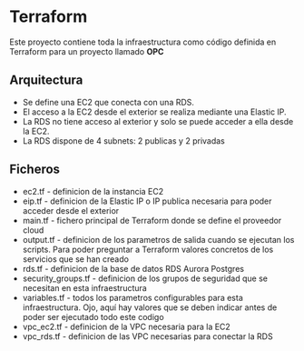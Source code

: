 # Terraform

Este proyecto contiene toda la infraestructura como código definida en Terraform para un proyecto llamado **OPC**

## Arquitectura

- Se define una EC2 que conecta con una RDS. 
- El acceso a la EC2 desde el exterior se realiza mediante una Elastic IP. 
- La RDS no tiene acceso al exterior y solo se puede acceder a ella desde la EC2.
- La RDS dispone de 4 subnets: 2 publicas y 2 privadas

## Ficheros

* ec2.tf - definicion de la instancia EC2
* eip.tf - definicion de la Elastic IP o IP publica necesaria para poder acceder desde el exterior
* main.tf - fichero principal de Terraform donde se define el proveedor cloud
* output.tf - definicion de los parametros de salida cuando se ejecutan los scripts. Para poder preguntar a Terraform valores concretos de los servicios que se han creado
* rds.tf - definicion de la base de datos RDS Aurora Postgres
* security_groups.tf - definicion de los grupos de seguridad que se necesitan en esta infraestructura
* variables.tf - todos los parametros configurables para esta infraestructura. Ojo, aquí hay valores que se deben indicar antes de poder ser ejecutado todo este codigo
* vpc_ec2.tf - definicion de la VPC necesaria para la EC2
* vpc_rds.tf - definicion de las VPC necesarias para conectar la RDS